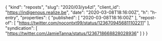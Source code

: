 {
  "kind": "reposts",
  "slug": "2020/03/ys4zl",
  "client_id": "https://indigenous.realize.be",
  "date": "2020-03-08T18:16:00Z",
  "h": "h-entry",
  "properties": {
    "published": [
      "2020-03-08T18:16:00Z"
    ],
    "repost-of": [
      "https://twitter.com/nocontxt99/status/1236709456811102211"
    ],
    "syndication": [
      "https://twitter.com/JamieTanna/status/1236718668828028936"
    ]
  }
}
